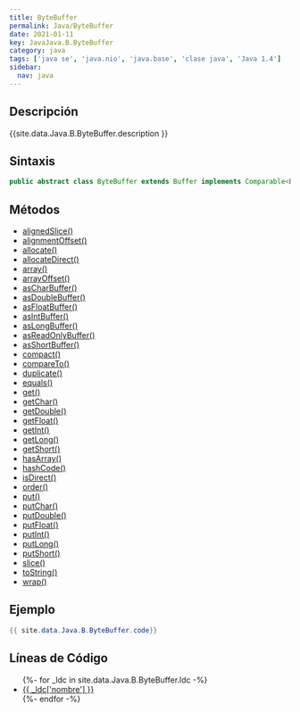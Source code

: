 ```yaml
---
title: ByteBuffer
permalink: Java/ByteBuffer
date: 2021-01-11
key: JavaJava.B.ByteBuffer
category: java
tags: ['java se', 'java.nio', 'java.base', 'clase java', 'Java 1.4']
sidebar: 
  nav: java
---
```


## Descripción
{{site.data.Java.B.ByteBuffer.description }}

## Sintaxis
~~~java
public abstract class ByteBuffer extends Buffer implements Comparable<ByteBuffer>
~~~

## Métodos
* [alignedSlice()](/Java/ByteBuffer/alignedSlice)
* [alignmentOffset()](/Java/ByteBuffer/alignmentOffset)
* [allocate()](/Java/ByteBuffer/allocate)
* [allocateDirect()](/Java/ByteBuffer/allocateDirect)
* [array()](/Java/ByteBuffer/array)
* [arrayOffset()](/Java/ByteBuffer/arrayOffset)
* [asCharBuffer()](/Java/ByteBuffer/asCharBuffer)
* [asDoubleBuffer()](/Java/ByteBuffer/asDoubleBuffer)
* [asFloatBuffer()](/Java/ByteBuffer/asFloatBuffer)
* [asIntBuffer()](/Java/ByteBuffer/asIntBuffer)
* [asLongBuffer()](/Java/ByteBuffer/asLongBuffer)
* [asReadOnlyBuffer()](/Java/ByteBuffer/asReadOnlyBuffer)
* [asShortBuffer()](/Java/ByteBuffer/asShortBuffer)
* [compact()](/Java/ByteBuffer/compact)
* [compareTo()](/Java/ByteBuffer/compareTo)
* [duplicate()](/Java/ByteBuffer/duplicate)
* [equals()](/Java/ByteBuffer/equals)
* [get()](/Java/ByteBuffer/get)
* [getChar()](/Java/ByteBuffer/getChar)
* [getDouble()](/Java/ByteBuffer/getDouble)
* [getFloat()](/Java/ByteBuffer/getFloat)
* [getInt()](/Java/ByteBuffer/getInt)
* [getLong()](/Java/ByteBuffer/getLong)
* [getShort()](/Java/ByteBuffer/getShort)
* [hasArray()](/Java/ByteBuffer/hasArray)
* [hashCode()](/Java/ByteBuffer/hashCode)
* [isDirect()](/Java/ByteBuffer/isDirect)
* [order()](/Java/ByteBuffer/order)
* [put()](/Java/ByteBuffer/put)
* [putChar()](/Java/ByteBuffer/putChar)
* [putDouble()](/Java/ByteBuffer/putDouble)
* [putFloat()](/Java/ByteBuffer/putFloat)
* [putInt()](/Java/ByteBuffer/putInt)
* [putLong()](/Java/ByteBuffer/putLong)
* [putShort()](/Java/ByteBuffer/putShort)
* [slice()](/Java/ByteBuffer/slice)
* [toString()](/Java/ByteBuffer/toString)
* [wrap()](/Java/ByteBuffer/wrap)

## Ejemplo
~~~java
{{ site.data.Java.B.ByteBuffer.code}}
~~~

## Líneas de Código
<ul>
{%- for _ldc in site.data.Java.B.ByteBuffer.ldc -%}
   <li>
       <a href="{{_ldc['url'] }}">{{ _ldc['nombre'] }}</a>
   </li>
{%- endfor -%}
</ul>
